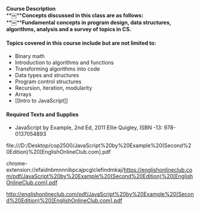 **Course Description**  
**￼****Concepts discussed in this class are as follows:**  
**￼****Fundamental concepts in program design, data structures, algorithms, analysis and a survey of topics in CS.**  

#### Topics covered in this course include but are not limited to: 
- Binary math
- Introduction to algorithms and functions
- Transforming algorithms into code
- Data types and structures
- Program control structures
- Recursion, iteration, modularity
- Arrays 
- [[Intro to JavaScript]]
#### **Required Texts and Supplies**

- JavaScript by Example, 2nd Ed, 2011 Ellie Quigley, ISBN -13: 978-0137054893
 
file:///D:/Desktop/cop2500/JavaScript%20by%20Example%20(Second%20Edition)%20[EnglishOnlineClub.com].pdf
 
chrome-extension://efaidnbmnnnibpcajpcglclefindmkaj/https://englishonlineclub.com/pdf/JavaScript%20by%20Example%20(Second%20Edition)%20[EnglishOnlineClub.com].pdf
 
http://englishonlineclub.com/pdf/JavaScript%20by%20Example%20(Second%20Edition)%20[EnglishOnlineClub.com].pdf
